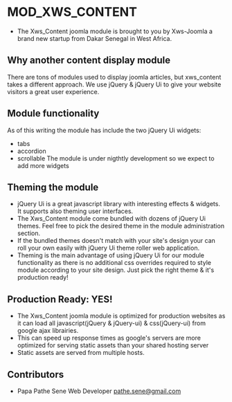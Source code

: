 # MOD_XWS_CONTENT #
 * The Xws_Content joomla module is brought to you by Xws-Joomla a brand new startup from Dakar Senegal in West Africa.

## Why another content display module ##
There are tons of modules used to display joomla articles, but xws_content takes a different approach.
We use jQuery & jQuery Ui to give your website visitors a great user experience.

## Module functionality ##
As of this writing the  module has include the two jQuery Ui widgets:
 * tabs
 * accordion
 * scrollable
The module is under nigthtly development so we expect to add more widgets

## Theming the module ##
 * jQuery Ui is a great javascript library with interesting effects & widgets. It supports also theming user interfaces.
 * The Xws_Content module come bundled with dozens of jQuery Ui themes. Feel free to pick the desired theme in the module administration section.
 * If the bundled themes doesn't match with your site's design your can roll your own easily  with jQuery Ui theme roller web application.
 * Theming is the main advantage of using jQuery Ui for our module functionality as there is no additional css overrides required to style
   module according to your site design. Just pick the right theme & it's production ready!

## Production Ready: YES! ##
 * The Xws_Content joomla module is optimized for production websites as it can load all javascript(jQuery & jQuery-ui) & css(jQuery-ui) from google ajax librairies.
 * This can speed up response times as google's servers are more optimized for serving static assets than your shared hosting server
 * Static assets are served from multiple hosts.

## Contributors ##
 * Papa Pathe Sene Web Developer <pathe.sene@gmail.com>

